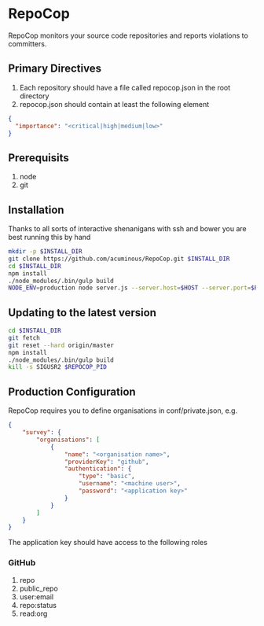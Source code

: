 # RepoCop
RepoCop monitors your source code repositories and reports violations to committers.

## Primary Directives
1. Each repository should have a file called repocop.json in the root directory
1. repocop.json should contain at least the following element
```json
{
  "importance": "<critical|high|medium|low>"
}
```
## Prerequisits
1. node
1. git

## Installation
Thanks to all sorts of interactive shenanigans with ssh and bower you are best running this by hand
```bash
mkdir -p $INSTALL_DIR
git clone https://github.com/acuminous/RepoCop.git $INSTALL_DIR
cd $INSTALL_DIR
npm install
./node_modules/.bin/gulp build
NODE_ENV=production node server.js --server.host=$HOST --server.port=$PORT
```

## Updating to the latest version
```bash
cd $INSTALL_DIR
git fetch
git reset --hard origin/master  
npm install
./node_modules/.bin/gulp build
kill -s SIGUSR2 $REPOCOP_PID
```

## Production Configuration
RepoCop requires you to define organisations in conf/private.json, e.g.
```json
{
    "survey": {
        "organisations": [
            {
                "name": "<organisation name>",
                "providerKey": "github",
                "authentication": {
                    "type": "basic",
                    "username": "<machine user>",
                    "password": "<application key>"
                }
            }          
        ]
    }
}
```

The application key should have access to the following roles

### GitHub
 1. repo
 1. public_repo
 1. user:email
 1. repo:status
 1. read:org
